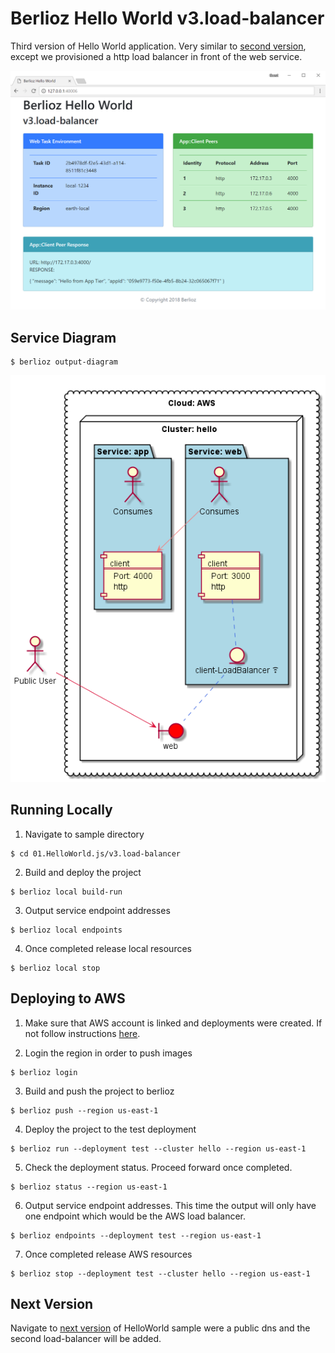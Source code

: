 # Berlioz Hello World v3.load-balancer

Third version of Hello World application. Very similar to [second version](../v2.second-service), except we provisioned a http load balancer in front of the web service.

![v3.load-balancer Screenshot](screenshot.png)

## Service Diagram
```
$ berlioz output-diagram
```
![v3.load-balancer Diagram](diagram.png)

## Running Locally

1. Navigate to sample directory
```
$ cd 01.HelloWorld.js/v3.load-balancer
```

2. Build and deploy the project
```
$ berlioz local build-run
```

3. Output service endpoint addresses
```
$ berlioz local endpoints
```

4. Once completed release local resources
```
$ berlioz local stop
```

## Deploying to AWS

1. Make sure that AWS account is linked and deployments were created. If not follow instructions [here](../../README.md).

2. Login the region in order to push images
```
$ berlioz login
```

3. Build and push the project to berlioz
```
$ berlioz push --region us-east-1
```

4. Deploy the project to the test deployment
```
$ berlioz run --deployment test --cluster hello --region us-east-1
```

5. Check the deployment status. Proceed forward once completed.
```
$ berlioz status --region us-east-1
```

6. Output service endpoint addresses. This time the output will only have one
endpoint which would be the AWS load balancer.
```
$ berlioz endpoints --deployment test --region us-east-1
```

7. Once completed release AWS resources
```
$ berlioz stop --deployment test --cluster hello --region us-east-1
```


## Next Version
Navigate to [next version](../v4.dns) of HelloWorld sample were a public dns and the second load-balancer will be added.
